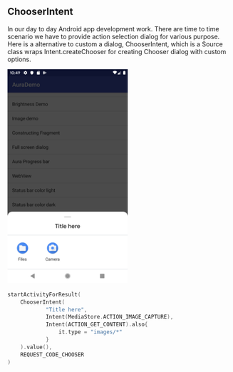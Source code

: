 ChooserIntent
-----

In our day to day Android app development work. There are time to time scenario we have to provide action selection dialog for various purpose. Here is a alternative to custom a dialog, ChooserIntent, which is a Source class wraps Intent.createChooser for creating Chooser dialog with custom options.

<img src="images/chooser_intent.png" width="270">

```kotlin
startActivityForResult(
    ChooserIntent(
            "Title here",
            Intent(MediaStore.ACTION_IMAGE_CAPTURE),
            Intent(ACTION_GET_CONTENT).also{
                it.type = "images/*"
            }
    ).value(),
    REQUEST_CODE_CHOOSER
)
```
